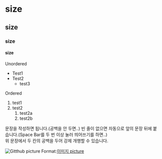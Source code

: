 # size
## size
### size
#### size

Unordered
* Test1
* Test2
  * test3

Ordered
1. test1
1. test2
   1. test2a
   1. test2b
   
문장을 작성하면 됩니다.(공백을 안 두면..) 
빈 줄이 없으면 자동으로 앞의 문장 뒤에 붙습니다.(Space Bar를 두 번 이상 눌러 띄어쓰기를 하면..)   
위 문장에서 두 칸의 공백을 두어 강제 개행할 수 있습니다.

![Gitthub picture](/test10/picture_paris.jfif)
Format:[이미지 picture](C:\Users\useok\OneDrive\문서\GitHub\test10\picture)
